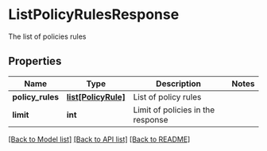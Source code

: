 # ListPolicyRulesResponse

The list of policies rules
## Properties
Name | Type | Description | Notes
------------ | ------------- | ------------- | -------------
**policy_rules** | [**list[PolicyRule]**](PolicyRule.md) | List of policy rules | 
**limit** | **int** | Limit of policies in the response | 

[[Back to Model list]](../README.md#documentation-for-models) [[Back to API list]](../README.md#documentation-for-api-endpoints) [[Back to README]](../README.md)



